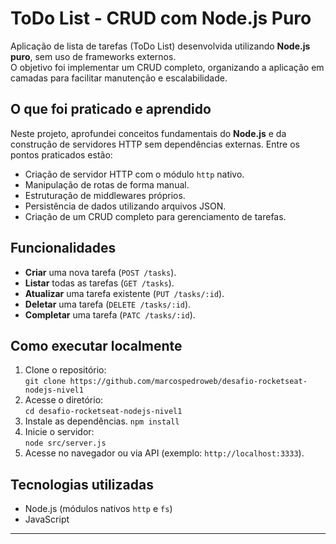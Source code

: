 # ToDo List - CRUD com Node.js Puro

Aplicação de lista de tarefas (ToDo List) desenvolvida utilizando **Node.js puro**, sem uso de frameworks externos. <br>
O objetivo foi implementar um CRUD completo, organizando a aplicação em camadas para facilitar manutenção e escalabilidade.

## O que foi praticado e aprendido

Neste projeto, aprofundei conceitos fundamentais do **Node.js** e da construção de servidores HTTP sem dependências externas. Entre os pontos praticados estão:

- Criação de servidor HTTP com o módulo `http` nativo.
- Manipulação de rotas de forma manual.
- Estruturação de middlewares próprios.
- Persistência de dados utilizando arquivos JSON.
- Criação de um CRUD completo para gerenciamento de tarefas.

## Funcionalidades

- **Criar** uma nova tarefa (`POST /tasks`).  
- **Listar** todas as tarefas (`GET /tasks`).  
- **Atualizar** uma tarefa existente (`PUT /tasks/:id`).  
- **Deletar** uma tarefa (`DELETE /tasks/:id`).
- **Completar** uma tarefa (`PATC /tasks/:id`).  

## Como executar localmente

1. Clone o repositório:  
   `git clone https://github.com/marcospedroweb/desafio-rocketseat-nodejs-nivel1`
2. Acesse o diretório:  
   `cd desafio-rocketseat-nodejs-nivel1`
3. Instale as dependências.
   `npm install`  
5. Inicie o servidor:  
   `node src/server.js`
6. Acesse no navegador ou via API (exemplo: `http://localhost:3333`).

## Tecnologias utilizadas

- Node.js (módulos nativos `http` e `fs`)  
- JavaScript  

---
